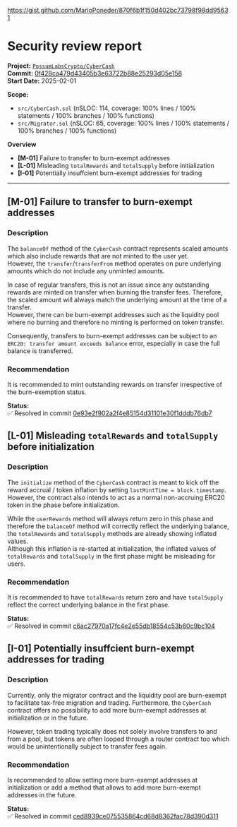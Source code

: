 https://gist.github.com/MarioPoneder/870f6b1f150d402bc73798f98dd95631


# Security review report
**Project:** [`PossumLabsCrypto/CyberCash`](https://github.com/PossumLabsCrypto/CyberCash)   
**Commit:** [0f428ca479d43405b3e63722b88e25293d05e158](https://github.com/PossumLabsCrypto/CyberCash/commit/0f428ca479d43405b3e63722b88e25293d05e158)   
**Start Date:** 2025-02-01

**Scope:**
* `src/CyberCash.sol` (nSLOC: 114, coverage: 100% lines / 100% statements / 100% branches / 100% functions)
* `src/Migrator.sol` (nSLOC: 65, coverage: 100% lines / 100% statements / 100% branches / 100% functions)

**Overview**
* **[M-01]** Failure to transfer to burn-exempt addresses
* **[L-01]** Misleading `totalRewards` and `totalSupply` before initialization
* **[I-01]** Potentially insuffcient burn-exempt addresses for trading

---

## **[M-01]** Failure to transfer to burn-exempt addresses

### Description

The `balanceOf` method of the `CyberCash` contract represents scaled amounts which also include rewards that are not minted to the user yet.  
However, the `transfer`/`transferFrom` method operates on pure underlying amounts which do not include any unminted amounts. 

In case of regular transfers, this is not an issue since any outstanding rewards are minted on transfer when burning the transfer fees. Therefore, the scaled amount will always match the underlying amount at the time of a transfer.  
However, there can be burn-exempt addresses such as the liquidity pool where no burning and therefore no minting is performed on token transfer.

Consequently, transfers to burn-exempt addresses can be subject to an `ERC20: transfer amount exceeds balance` error, especially in case the full balance is transferred.

### Recommendation

It is recommended to mint outstanding rewards on transfer irrespective of the burn-exemption status.

**Status:**  
✅ Resolved in commit [0e93e2f902a2f4e85154d31101e30f1dddb76db7](https://github.com/PossumLabsCrypto/CyberCash/commit/0e93e2f902a2f4e85154d31101e30f1dddb76db7)


## **[L-01]** Misleading `totalRewards` and `totalSupply` before initialization

### Description

The `initialize` method of the `CyberCash` contract is meant to kick off the reward accrual / token inflation by setting `lastMintTime = block.timestamp`.  
However, the contract also intends to act as a normal non-accruing ERC20 token in the phase before initialization.  

While the `userRewards` method will always return zero in this phase and therefore the `balanceOf` method will correctly reflect the underlying balance, the `totalRewards` and `totalSupply` methods are already showing inflated values.  
Although this inflation is re-started at initialization, the inflated values of `totalRewards` and `totalSupply` in the first phase might be misleading for users.

### Recommendation

It is recommended to have `totalRewards` return zero and have `totalSupply` reflect the correct underlying balance in the first phase.

**Status:**  
✅ Resolved in commit [c6ac27970a17fc4e2e55db18554c53b60c9bc104](https://github.com/PossumLabsCrypto/CyberCash/commit/c6ac27970a17fc4e2e55db18554c53b60c9bc104)


## **[I-01]** Potentially insuffcient burn-exempt addresses for trading

### Description

Currently, only the migrator contract and the liquidity pool are burn-exempt to facilitate tax-free migration and trading. Furthermore, the `CyberCash` contract offers no possibility to add more burn-exempt addresses at initialization or in the future.

However, token trading typically does not solely involve transfers to and from a pool, but tokens are often looped through a router contract too which would be unintentionally subject to transfer fees again.

### Recommendation

Is recommended to allow setting more burn-exempt addresses at initialization or add a method that allows to add more burn-exempt addresses in the future.

**Status:**  
✅ Resolved in commit [ced8939ce075535864cd68d8362fac78d390d311](https://github.com/PossumLabsCrypto/CyberCash/commit/ced8939ce075535864cd68d8362fac78d390d311)